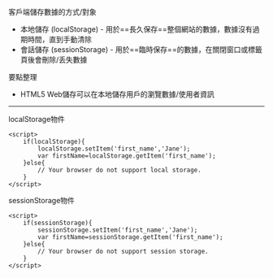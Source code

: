客戶端儲存數據的方式/對象
- 本地儲存 (localStorage) - 用於==長久保存==整個網站的數據，數據沒有過期時間，直到手動清除
- 會話儲存 (sessionStorage) - 用於==臨時保存==的數據，在關閉窗口或標籤頁後會刪除/丢失數據

要點整理
- HTML5 Web儲存可以在本地儲存用戶的瀏覽數據/使用者資訊

---

localStorage物件
```
<script>
	if(localStorage){
		localStorage.setItem('first_name','Jane');
		var firstName=localStorage.getItem('first_name');
	}else{
		// Your browser do not support local storage.
	}
</script>
```

sessionStorage物件
```
<script>
	if(sessionStorage){
		sessionStorage.setItem('first_name','Jane');
		var firstName=sessionStorage.getItem('first_name');
	}else{
		// Your browser do not support session storage.
	}
</script>
```